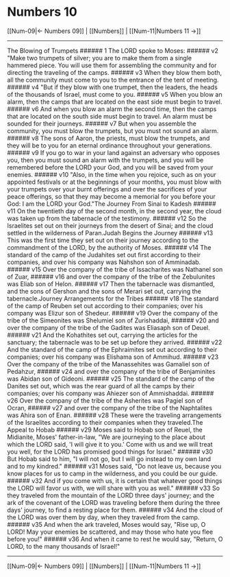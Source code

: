 # Numbers 10

[[Num-09|← Numbers 09]] | [[Numbers]] | [[Num-11|Numbers 11 →]]
***

The Blowing of Trumpets ###### 1 The LORD spoke to Moses: ###### v2 "Make two trumpets of silver; you are to make them from a single hammered piece. You will use them for assembling the community and for directing the traveling of the camps. ###### v3 When they blow them both, all the community must come to you to the entrance of the tent of meeting. ###### v4 "But if they blow with one trumpet, then the leaders, the heads of the thousands of Israel, must come to you. ###### v5 When you blow an alarm, then the camps that are located on the east side must begin to travel. ###### v6 And when you blow an alarm the second time, then the camps that are located on the south side must begin to travel. An alarm must be sounded for their journeys. ###### v7 But when you assemble the community, you must blow the trumpets, but you must not sound an alarm. ###### v8 The sons of Aaron, the priests, must blow the trumpets, and they will be to you for an eternal ordinance throughout your generations. ###### v9 If you go to war in your land against an adversary who opposes you, then you must sound an alarm with the trumpets, and you will be remembered before the LORD your God, and you will be saved from your enemies. ###### v10 "Also, in the time when you rejoice, such as on your appointed festivals or at the beginnings of your months, you must blow with your trumpets over your burnt offerings and over the sacrifices of your peace offerings, so that they may become a memorial for you before your God: I am the LORD your God."The Journey From Sinai to Kadesh ###### v11 On the twentieth day of the second month, in the second year, the cloud was taken up from the tabernacle of the testimony. ###### v12 So the Israelites set out on their journeys from the desert of Sinai; and the cloud settled in the wilderness of Paran.Judah Begins the Journey ###### v13 This was the first time they set out on their journey according to the commandment of the LORD, by the authority of Moses. ###### v14 The standard of the camp of the Judahites set out first according to their companies, and over his company was Nahshon son of Amminadab. ###### v15 Over the company of the tribe of Issacharites was Nathanel son of Zuar, ###### v16 and over the company of the tribe of the Zebulunites was Eliab son of Helon. ###### v17 Then the tabernacle was dismantled, and the sons of Gershon and the sons of Merari set out, carrying the tabernacle.Journey Arrangements for the Tribes ###### v18 The standard of the camp of Reuben set out according to their companies; over his company was Elizur son of Shedeur. ###### v19 Over the company of the tribe of the Simeonites was Shelumiel son of Zurishaddai, ###### v20 and over the company of the tribe of the Gadites was Eliasaph son of Deuel. ###### v21 And the Kohathites set out, carrying the articles for the sanctuary; the tabernacle was to be set up before they arrived. ###### v22 And the standard of the camp of the Ephraimites set out according to their companies; over his company was Elishama son of Ammihud. ###### v23 Over the company of the tribe of the Manassehites was Gamaliel son of Pedahzur, ###### v24 and over the company of the tribe of Benjaminites was Abidan son of Gideoni. ###### v25 The standard of the camp of the Danites set out, which was the rear guard of all the camps by their companies; over his company was Ahiezer son of Ammishaddai. ###### v26 Over the company of the tribe of the Asherites was Pagiel son of Ocran, ###### v27 and over the company of the tribe of the Naphtalites was Ahira son of Enan. ###### v28 These were the traveling arrangements of the Israelites according to their companies when they traveled.The Appeal to Hobab ###### v29 Moses said to Hobab son of Reuel, the Midianite, Moses' father-in-law, "We are journeying to the place about which the LORD said, 'I will give it to you.' Come with us and we will treat you well, for the LORD has promised good things for Israel." ###### v30 But Hobab said to him, "I will not go, but I will go instead to my own land and to my kindred." ###### v31 Moses said, "Do not leave us, because you know places for us to camp in the wilderness, and you could be our guide. ###### v32 And if you come with us, it is certain that whatever good things the LORD will favor us with, we will share with you as well." ###### v33 So they traveled from the mountain of the LORD three days' journey; and the ark of the covenant of the LORD was traveling before them during the three days' journey, to find a resting place for them. ###### v34 And the cloud of the LORD was over them by day, when they traveled from the camp. ###### v35 And when the ark traveled, Moses would say, "Rise up, O LORD! May your enemies be scattered, and may those who hate you flee before you!" ###### v36 And when it came to rest he would say, "Return, O LORD, to the many thousands of Israel!"

***
[[Num-09|← Numbers 09]] | [[Numbers]] | [[Num-11|Numbers 11 →]]
